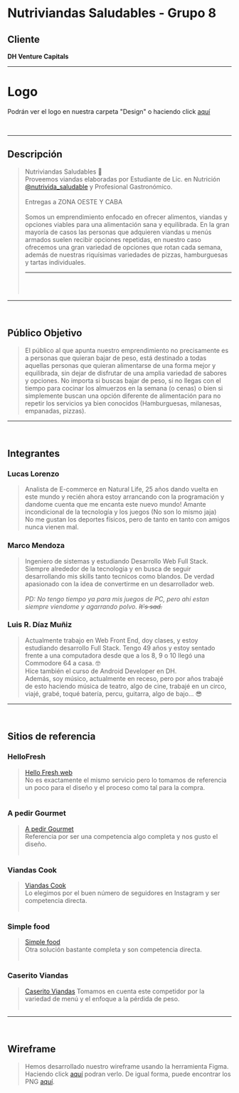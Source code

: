 # Nutriviandas Saludables - Grupo 8

## Cliente
**DH Venture Capitals**


<hr>
<h1> Logo </h1>

Podrán ver el logo en nuestra carpeta "Design" o haciendo click [aquí](https://github.com/mmendoza89/grupo_8_Nutriviandas/tree/main/Design)


<br>

<hr>

## Descripción
>Nutriviandas Saludables 🌿<br>
Proveemos viandas elaboradas por Estudiante de Lic. en Nutrición [@nutrivida_saludable](https://www.instagram.com/nutrivida_saludable "@nutrivida_saludable") y Profesional Gastronómico.<br><br>
Entregas a ZONA OESTE Y CABA <br><br>Somos un emprendimiento enfocado en ofrecer alimentos, viandas y opciones viables para una alimentación sana y equilibrada. En la gran mayoría de casos las personas que adquieren viandas u menús armados suelen recibir opciones repetidas, en nuestro caso ofrecemos una gran variedad de opciones que rotan cada semana, además de nuestras riquísimas variedades de pizzas, hamburguesas y tartas individuales. <hr><br><br>
<hr>
<br>

## Público Objetivo

> El público al que apunta nuestro emprendimiento no precisamente es a personas que quieran bajar de peso, está destinado a todas aquellas personas que quieran alimentarse de una forma mejor y equilibrada, sin dejar de disfrutar de una amplia variedad de sabores y opciones. No importa si buscas bajar de peso, si no llegas con el tiempo para cocinar los almuerzos en la semana (o cenas) o bien si simplemente buscan una opción diferente de alimentación para no repetir los servicios ya bien conocidos (Hamburguesas, milanesas, empanadas, pizzas).
<hr>
<br>

## Integrantes
### Lucas Lorenzo
> Analista de E-commerce en Natural Life, 25 años dando vuelta en este mundo y recién ahora estoy arrancando con la programación y dandome cuenta que me encanta este nuevo mundo!
Amante incondicional de la tecnología y los juegos (No son lo mismo jaja) <br> No me gustan los deportes físicos, pero de tanto en tanto con amigos nunca vienen mal.
### Marco Mendoza
> Ingeniero de sistemas y estudiando Desarrollo Web Full Stack. Siempre alrededor de la tecnologia y en busca de seguir desarrollando mis skills tanto tecnicos como blandos. De verdad apasionado con la idea de convertirme en un desarrollador web.<br><br><i>PD: No tengo tiempo ya para mis juegos de PC, pero ahi estan siempre viendome y agarrando polvo. ~~It's sad.~~</i>

### Luis R. Díaz Muñiz
> Actualmente trabajo en Web Front End, doy clases, y estoy estudiando desarrollo Full Stack. Tengo 49 años y estoy sentado frente a una computadora desde que a los 8, 9 o 10 llegó una Commodore 64 a casa. 🤓 <br>
Hice también el curso de Android Developer en DH.<br>
Además, soy músico, actualmente en receso, pero por años trabajé de esto haciendo música de teatro, algo de cine, trabajé en un circo, viajé, grabé, toqué batería, percu, guitarra, algo de bajo... 😎
<hr>
<br>

## Sitios de referencia

### HelloFresh
>[Hello Fresh web](https://www.hellofresh.com/)<br>
No es exactamente el mismo servicio pero lo tomamos de referencia un poco para el diseño y el proceso como tal para la compra.<br><br>
### A pedir Gourmet
>[A pedir Gourmet](https://www.apedirgourmet.com.ar/)<br>
Referencia por ser una competencia algo completa y nos gusto el diseño.<br><br>
### Viandas Cook
>[Viandas Cook](https://viandascook.com/viandas-veggie/)<br>
Lo elegimos por el buen número de seguidores en Instagram y ser competencia directa.<br><br>
### Simple food
>[Simple food](https://www.simplefood.com.ar/)<br>
Otra solución bastante completa y son competencia directa.<br><br>
### Caserito Viandas
>[Caserito Viandas](https://caseritoviandas.com/41c-Destacados)
Tomamos en cuenta este competidor por la variedad de menú y el enfoque a la pérdida de peso.<br><br>
<hr>
<br>

## Wireframe

> Hemos desarrollado nuestro wireframe usando la herramienta Figma. Haciendo click [aquí](https://www.figma.com/file/EtLLGBqC7CLkrZ5y88Tqc6/Nutrivida?node-id=0%3A1 "Nutrivianda's Wireframe") podran verlo. De igual forma, puede encontrar los PNG [aquí](./wireframe).
